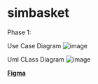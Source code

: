 # simbasket

Phase 1:

Use Case Diagram
![image](https://github.com/user-attachments/assets/b01de5ac-2b82-417a-a80e-f5335ab3dd2a)

Uml CLass Diagram
![image](https://github.com/user-attachments/assets/090e14f1-fcf4-4c43-a196-2d999358bf09)

[**Figma**](https://www.figma.com/board/q5P8cby9wfSqnHMFcDRle2/SimBasket?node-id=0-1&t=TMLxnFhI2ENEceSw-1)

